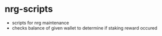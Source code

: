 # nrg-scripts
- scripts for nrg maintenance
- checks balance of given wallet to determine if staking reward occured

